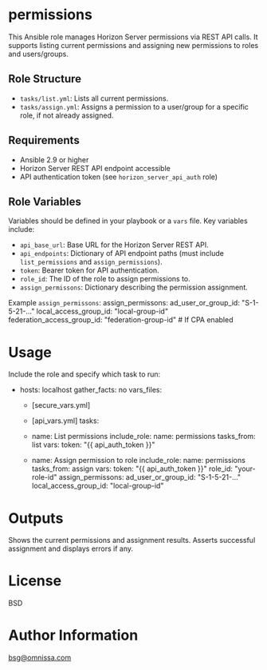 permissions
===========

This Ansible role manages Horizon Server permissions via REST API calls. It supports listing current permissions and assigning new permissions to roles and users/groups.

Role Structure
--------------

- `tasks/list.yml`: Lists all current permissions.
- `tasks/assign.yml`: Assigns a permission to a user/group for a specific role, if not already assigned.

Requirements
------------

- Ansible 2.9 or higher
- Horizon Server REST API endpoint accessible
- API authentication token (see `horizon_server_api_auth` role)

Role Variables
--------------

Variables should be defined in your playbook or a `vars` file. Key variables include:

- `api_base_url`: Base URL for the Horizon Server REST API.
- `api_endpoints`: Dictionary of API endpoint paths (must include `list_permissions` and `assign_permissions`).
- `token`: Bearer token for API authentication.
- `role_id`: The ID of the role to assign permissions to.
- `assign_permissons`: Dictionary describing the permission assignment.

Example 
`assign_permissons`:
assign_permissons:
  ad_user_or_group_id: "S-1-5-21-..."
  local_access_group_id: "local-group-id"
  federation_access_group_id: "federation-group-id"  # If CPA enabled


Usage
======
Include the role and specify which task to run:
- hosts: localhost
  gather_facts: no
  vars_files:
    - [secure_vars.yml]
    - [api_vars.yml]
  tasks:
    - name: List permissions
      include_role:
        name: permissions
        tasks_from: list
      vars:
        token: "{{ api_auth_token }}"

    - name: Assign permission to role
      include_role:
        name: permissions
        tasks_from: assign
      vars:
        token: "{{ api_auth_token }}"
        role_id: "your-role-id"
        assign_permissons:
          ad_user_or_group_id: "S-1-5-21-..."
          local_access_group_id: "local-group-id"

Outputs
=======
Shows the current permissions and assignment results.
Asserts successful assignment and displays errors if any.

License
=======
BSD

Author Information
==================
bsg@omnissa.com
